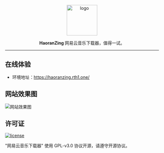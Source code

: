 <p align="center">
    <img width="100" src="https://Pollen-Z.github.io/images/LOGO-.png" alt="logo" />
</p>

<p align="center"><b>HaoranZing </b> 网易云音乐下载器，值得一试。</p>

------------------------------

## 在线体验

- 环境地址：https://haoranzing.rth1.one/

## 网站效果图

![网站效果图](https://pollen-z.github.io/images/Website.png)

## 许可证

[![license](https://img.shields.io/github/license/halo-dev/halo.svg?style=flat-square)](https://github.com/Pollen-Z/Pollen-Z.github.io/blob/main/LICENSE.md)

"网易云音乐下载器" 使用 GPL-v3.0 协议开源，请遵守开源协议。

